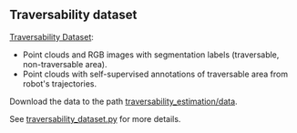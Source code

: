 ## Traversability dataset

[Traversability Dataset](http://subtdata.felk.cvut.cz/robingas/data/traversability_estimation/TraversabilityDataset/):

- Point clouds and RGB images with segmentation labels (traversable, non-traversable area).
- Point clouds with self-supervised annotations of traversable area from robot's trajectories.

Download the data to the path [traversability_estimation/data](../data).

See [traversability_dataset.py](../src/datasets/traversability_dataset.py) for more details.

